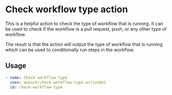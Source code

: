 # Check workflow type action

This is a helpful action to check the type of workflow that is running. It can be used to check if the workflow is a
pull request, push, or any other type of workflow.

The result is that the action will output the type of workflow that is running which can be used to conditionally run
steps in the workflow.

## Usage

```yaml
- name: Check workflow type
  uses: quouch/check-workflow-type-action@v1
  id: check-workflow-type
```
